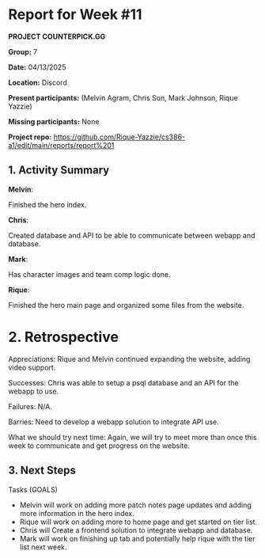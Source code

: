  # Report for Week #11
**PROJECT COUNTERPICK.GG**

**Group:** 7

**Date:** 04/13/2025

**Location:** Discord

**Present participants:** (Melvin Agram, Chris Son, Mark Johnson, Rique Yazzie)

**Missing participants:** None

**Project repo:** https://github.com/Rique-Yazzie/cs386-a1/edit/main/reports/report%201

## 1. Activity Summary

**Melvin**: 

Finished the hero index.

**Chris**: 

Created database and API to be able to communicate between webapp and database. 

**Mark**: 

Has character images and team comp logic done.

**Rique**: 

Finished the hero main page and organized some files from the website.

# 2. Retrospective

Appreciations: Rique and Melvin continued expanding the website, adding video support.

Successes: Chris was able to setup a psql database and an API for the webapp to use. 

Failures: N/A. 

Barries: Need to develop a webapp solution to integrate API use. 

What we should try next time: Again, we will try to meet more than once this week to communicate and get progress on the website.

## 3. Next Steps

Tasks (GOALS)
- Melvin will work on adding more patch notes page updates and adding more information in the hero index.
- Rique will work on adding more to home page and get started on tier list.
- Chris will Create a frontend solution to integrate webapp and database.
- Mark will work on finishing up tab and potentially help rique with the tier list next week.
